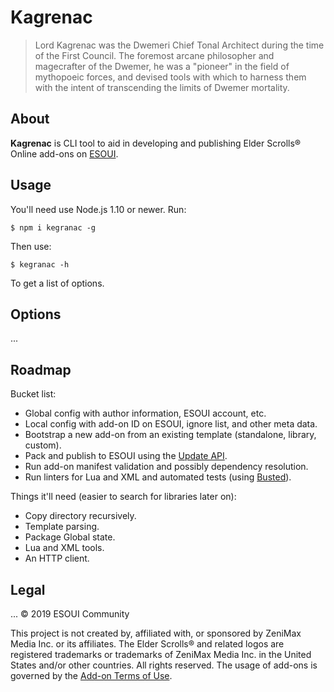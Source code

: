 # Kagrenac

> Lord Kagrenac was the Dwemeri Chief Tonal Architect during the time of the First Council. The foremost arcane philosopher and magecrafter of the Dwemer, he was a "pioneer" in the field of mythopoeic forces, and devised tools with which to harness them with the intent of transcending the limits of Dwemer mortality.

## About

**Kagrenac** is CLI tool to aid in developing and publishing Elder Scrolls® Online add-ons on [ESOUI](https://www.esoui.com).

## Usage

You'll need use Node.js 1.10 or newer. Run:

```shell
$ npm i kegranac -g
```

Then use:

```shell
$ kegranac -h
```

To get a list of options.

## Options

...

## Roadmap

Bucket list:

- Global config with author information, ESOUI account, etc.
- Local config with add-on ID on ESOUI, ignore list, and other meta data.
- Bootstrap a new add-on from an existing template (standalone, library, custom).
- Pack and publish to ESOUI using the [Update API](https://www.esoui.com/forums/showthread.php?p=28513).
- Run add-on manifest validation and possibly dependency resolution.
- Run linters for Lua and XML and automated tests (using [Busted](https://olivinelabs.com/busted/)).

Things it'll need (easier to search for libraries later on):

- Copy directory recursively.
- Template parsing.
- Package Global state.
- Lua and XML tools.
- An HTTP client.

## Legal

... © 2019 ESOUI Community

This project is not created by, affiliated with, or sponsored by ZeniMax Media Inc. or its affiliates. The Elder Scrolls® and related logos are registered trademarks or trademarks of ZeniMax Media Inc. in the United States and/or other countries. All rights reserved. The usage of add-ons is governed by the [Add-on Terms of Use](https://account.elderscrollsonline.com/add-on-terms).
